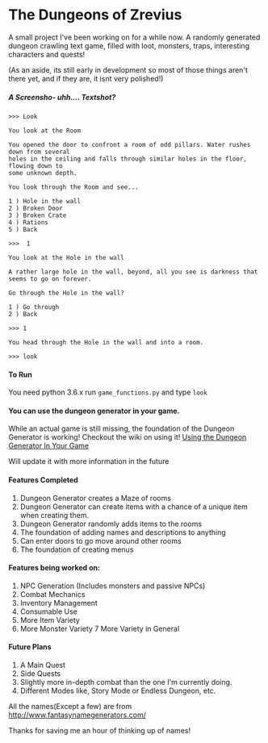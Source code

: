 # The Dungeons of Zrevius 
A small project I've been working on for a while now. A randomly generated dungeon crawling text game, filled with loot, monsters, traps, interesting characters and quests!

(As an aside, its still early in development so most of those things aren't there yet, and if they are, it isnt very polished!)

##### A Screensho- uhh.... Textshot?
```
>>> Look

You look at the Room

You opened the door to confront a room of odd pillars. Water rushes down from several
holes in the ceiling and falls through similar holes in the floor, flowing down to 
some unknown depth.

You look through the Room and see...

1 ) Hole in the wall
2 ) Broken Door
3 ) Broken Crate
4 ) Rations
5 ) Back

>>>  1

You look at the Hole in the wall

A rather large hole in the wall, beyond, all you see is darkness that seems to go on forever.

Go through the Hole in the wall?

1 ) Go through
2 ) Back

>>> 1

You head through the Hole in the wall and into a room.

>>> look

```


#### To Run

You need python 3.6.x
run ```game_functions.py``` and type ```look```


#### You can use the dungeon generator in your game.

While an actual game is still missing, the foundation of the Dungeon Generator is working! Checkout the wiki on using it! [Using the Dungeon Generator In Your Game](https://github.com/Firetryer/TextRougelike/wiki/Using-the-Dungeon-Generator-in-your-game.)

 Will update it with more information in the future


#### Features Completed
1) Dungeon Generator creates a Maze of rooms
2) Dungeon Generator can create items with a chance of a unique item when creating them.
3) Dungeon Generator randomly adds items to the rooms
4) The foundation of adding names and descriptions to anything
5) Can enter doors to go move around other rooms
6) The foundation of creating menus 

#### Features being worked on:
1) NPC Generation (Includes monsters and passive NPCs)
2) Combat Mechanics
3) Inventory Management
4) Consumable Use
5) More Item Variety
6) More Monster Variety
7 More Variety in General

#### Future Plans
1) A Main Quest
2) Side Quests
3) Slightly more in-depth combat than the one I'm currently doing.
4) Different Modes like, Story Mode or Endless Dungeon, etc.


  All the names(Except a few) are from http://www.fantasynamegenerators.com/

  Thanks for saving me an hour of thinking up of names!
